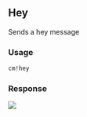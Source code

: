 ## Hey

Sends a hey message

### Usage
```md
cm!hey
```

### Response
![](https://WeMakeDevs.github.io/classroom-monitor-bot/images/hey.png)

